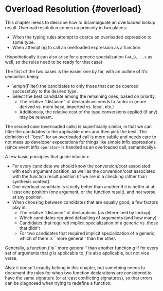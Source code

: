 Overload Resolution {#overload}
===================

<div class=issue>
This chapter needs to describe how to disambiguate an overloaded lookup result.
Overload resolution comes up primarily in two places:


* When the typing rules attempt to coerce an overloaded expression to some type.
* When attempting to call an overloaded expression as a function.


(Hypothetically it can also arise for a generic specialization `F<A,B,...>` as well, so the rules need to be ready for that case)

The first of the two cases is the easier one by far, with an outline of it's semantics being:


* \emph{Filter} the candidates to only those that can be coerced successfully to the desired type.
* Select the best candidate among the remaining ones, based on priority.
  *  The relative "distance" of declarations needs to factor in (more derived vs. more base, imported vs. local, etc.)
  *  Additionally, the relative cost of the type conversions applied (if any) may be relevant.


The second case (overloaded calls) is superficially similar, in that we can filter the candidates to the applicable ones and then pick the best.
The definition of ``best'' for an overloaded call is more subtle and needs care to not mess up developer expectations for things like simple infix expressions (since event infix `operator+` is handled as an overloaded call, semantically).

A few basic principles that guide intuition:


* For every candidate we should know the conversion/cost associated with each argument position, as well as the conversion/cost associated with the function result position (if we are in a checking rather than synthesis context).
* One overload candidate is strictly better than another if it is better at at least one position (one argument, or the function result), and not worse at any position.
* When choosing between candidates that are equally good, a few factors play in:
  *  The relative "distance" of declarations (as determined by lookup)
  *  Which candidates required defaulting of arguments (and how many)
  *  Candidates that required implicit specialization of a generic vs. those that didn't
  *  For two candidates that required implicit specialization of a generic, which of them is ``more general'' than the other.


Generally, a function $f$ is ``more general'' than another function $g$ if for every set of arguments that $g$ is applicable to, $f$ is also applicable, but not vice versa.

Also: it doesn't exactly belong in this chapter, but something needs to document the rules for when two function declarations are considered to have the same signature (or at least conflicting signatures), so that errors can be diagnosed when trying to redefine a function.

</div>
